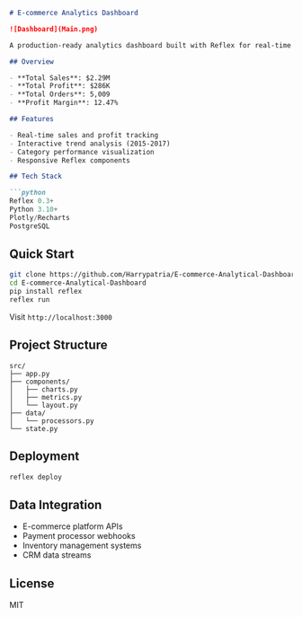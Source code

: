 ```markdown
# E-commerce Analytics Dashboard

![Dashboard](Main.png)

A production-ready analytics dashboard built with Reflex for real-time e-commerce performance monitoring.

## Overview

- **Total Sales**: $2.29M
- **Total Profit**: $286K  
- **Total Orders**: 5,009
- **Profit Margin**: 12.47%

## Features

- Real-time sales and profit tracking
- Interactive trend analysis (2015-2017)
- Category performance visualization
- Responsive Reflex components

## Tech Stack

```python
Reflex 0.3+
Python 3.10+
Plotly/Recharts
PostgreSQL
```

## Quick Start

```bash
git clone https://github.com/Harrypatria/E-commerce-Analytical-Dashboard
cd E-commerce-Analytical-Dashboard
pip install reflex
reflex run
```

Visit `http://localhost:3000`

## Project Structure

```
src/
├── app.py
├── components/
│   ├── charts.py
│   ├── metrics.py
│   └── layout.py
├── data/
│   └── processors.py
└── state.py
```

## Deployment

```bash
reflex deploy
```

## Data Integration

- E-commerce platform APIs
- Payment processor webhooks  
- Inventory management systems
- CRM data streams

## License

MIT
```
